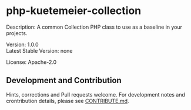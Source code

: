 # php-kuetemeier-collection
Description: A common Collection PHP class to use as a baseline in your projects.

Version: 1.0.0  
Latest Stable Version: none

License: Apache-2.0

## Development and Contribution

Hints, corrections and Pull requests welcome. For development notes and crontribution details, please see [CONTRIBUTE.md](https://github.com/kuetemeier/php-kuetemeier-collection/blob/master/CONTRIBUTE.md).
